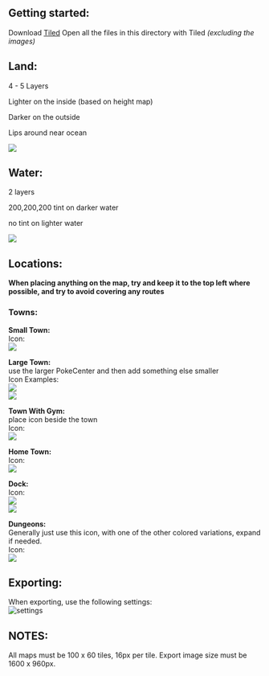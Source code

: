 ## Getting started:

Download [Tiled](https://www.mapeditor.org/)
Open all the files in this directory with Tiled _(excluding the images)_

## Land:
4 - 5 Layers

Lighter on the inside (based on height map)

Darker on the outside

Lips around near ocean

![](https://i.imgur.com/ZXlIwmm.png)

## Water:
2 layers

200,200,200 tint on darker water

no tint on lighter water

![](https://i.imgur.com/cHVbyMY.png)

## Locations:

**When placing anything on the map, try and keep it to the top left where possible, and try to avoid covering any routes**

### Towns:

**Small Town:**
<br/>Icon:
<br/>![](https://i.imgur.com/KYLWlLm.png)

**Large Town:**
<br/>use the larger PokeCenter and then add something else smaller
<br/>Icon Examples:
<br/>![](https://i.imgur.com/iyCxpCr.png)
<br/>![](https://i.imgur.com/Qkj4tQR.png)

**Town With Gym:**
<br/>place icon beside the town
<br/>Icon:
<br/>![](https://i.imgur.com/oDGtdmY.png)

**Home Town:**
<br/>Icon:
<br/>![](https://i.imgur.com/z6uuVM5.png)

**Dock:**
<br/>Icon:
<br/>![](https://i.imgur.com/HQOIsCn.png)
<br/>![](https://i.imgur.com/jrML84Z.png)

**Dungeons:**
<br/>Generally just use this icon, with one of the other colored variations, expand if needed.
<br/>Icon:
<br/>![](https://i.imgur.com/3qeil45.png)

## Exporting:

When exporting, use the following settings:
<br/>![settings](https://i.imgur.com/5jC1h6b.png)

## NOTES:
All maps must be 100 x 60 tiles, 16px per tile.
Export image size must be 1600 x 960px.
